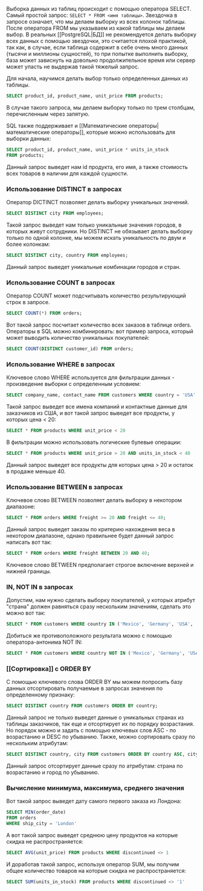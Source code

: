 Выборка данных из таблиц происходит с помощью оператора SELECT. Самый простой запрос: ```SELECT * FROM <имя таблицы>```. Звездочка в запросе означает, что мы делаем выборку из всех колонок таблицы. После оператора FROM мы указываем из какой таблицы мы делаем выбор.
В реальных [[PostgreSQL|БД]] не рекомендуется делать выборку всех данных с помощью звездочки, это считается плохой практикой, так как, в случае, если таблица содержит в себе очень много данных (тысячи и миллионы сущностей), то при попытке выполнить выборку, база может зависнуть на довольно продолжительное время или сервер может упасть не выдержав такой тяжелый запрос.

Для начала, научимся делать выбор только определенных данных из таблицы.
```sql
SELECT product_id, product_name, unit_price FROM products;
```

В случае такого запроса, мы делаем выборку только по трем столбцам, перечисленным через запятую. 

SQL также поддерживает и [[Математические операторы|математические операторы]], которые можно использовать для выборки данных:
```sql
SELECT product_id, product_name, unit_price * units_in_stock
FROM products;
```

Данный запрос выведет нам id продукта, его имя, а также стоимость всех товаров в наличии для каждой сущности.

### **Использование DISTINCT в запросах**
Оператор DICTINCT позволяет делать выборку уникальных значений. 
```sql
SELECT DISTINCT city FROM employees;
```

Такой запрос выведет нам только уникальные значения городов, в которых живут сотрудники. Но DISTINCT не обязывает делать выборку только по одной колонке, мы можем искать уникальность по двум и более колонкам:
```sql
SELECT DISTINCT city, country FROM employees;
```

Данный запрос выведет уникальные комбинации городов и стран.

### **Использование COUNT в запросах**
Оператор COUNT может подсчитывать количество результирующий строк в запросе.
```sql
SELECT COUNT(*) FROM orders;
```

Вот такой запрос посчитает количество всех заказов в таблице orders. Операторы в SQL можно комбинировать: вот пример запроса, который может выводить количество уникальных покупателей:
```sql
SELECT COUNT(DISTINCT customer_id) FROM orders;
```

### **Использование WHERE в запросах**
Ключевое слово WHERE используется для фильтрации данных - произведение выборки с определенным условием:
```sql
SELECT company_name, contact_name FROM customers WHERE country = 'USA'
```

Такой запрос выведет все имена компаний и контактные данные для заказчиков из США, и вот такой запрос выведет все продукты, у которых цена < 20:
```sql
SELECT * FROM products WHERE unit_price < 20
```

В фильтрации можно использовать логические булевые операции:
```sql
SELECT * FROM products WHERE unit_price > 20 AND units_in_stock < 40
```

Данный запрос выведет все продукты для которых цена > 20 и остаток в продаже меньше 40.

### **Использование BETWEEN в запросах**
Ключевое слово BETWEEN позволяет делать выборку в некотором диапазоне:
```sql
SELECT * FROM orders WHERE freight >= 20 AND freight <= 40;
```

Данный запрос выведет заказы по критерию нахождения веса в некотором диапазоне, однако правильнее будет данный запрос написать вот так:
```sql
SELECT * FROM orders WHERE freight BETWEEN 20 AND 40;
```

Ключевое слово BETWEEN предполагает строгое включение верхней и нижней границы.

### **IN, NOT IN в запросах**
Допустим, нам нужно сделать выборку покупателей, у которых атрибут "страна" должен равняться сразу нескольким значениям, сделать это можно вот так:
```sql
SELECT * FROM customers WHERE country IN ('Mexico', 'Germany', 'USA', 'Canada')
```

Добиться же противоположного результата можно с помощью оператора-антонима NOT IN:
```sql
SELECT * FROM customers WHERE country NOT IN ('Mexico', 'Germany', 'USA', 'Canada')
```

### **[[Сортировка]] с ORDER BY**
С помощью ключевого слова ORDER BY мы можем попросить базу данных отсортировать получаемые в запросах значения по определенному признаку:
```sql
SELECT DISTINCT country FROM customers ORDER BY country;
```

Данный запрос не только выведет данные о уникальных странах из таблицы заказчиков, так еще и отсортирует их по порядку возрастания. Но порядок можно и задать с помощью ключевых слов ASC - по возрастанию и DESC по убыванию. Также, можно сортировать сразу по нескольким атрибутам:
```sql
SELECT DISTINCT country, city FROM customers ORDER BY country ASC, city DESC
```

Данный запрос отсортирует данные сразу по атрибутам: страна по возрастанию и город по убыванию.

### **Вычисление минимума, максимума, среднего значения**
Вот такой запрос выведет дату самого первого заказа из Лондона:
```sql
SELECT MIN(order_date)
FROM orders
WHERE ship_city = 'London'
```

А вот такой запрос выведет среднюю цену продуктов на которые скидка не распространяется:
```sql
SELECT AVG(unit_price) FROM products WHERE discontinued <> 1
```

И доработав такой запрос, используя оператор SUM, мы получим общее количество товаров на которые скидка не распространяется:
```sql
SELECT SUM(units_in_stock) FROM products WHERE discontinued <> '1'
```